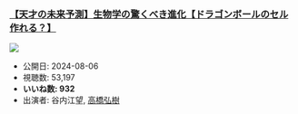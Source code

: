 ### [【天才の未来予測】生物学の驚くべき進化【ドラゴンボールのセル作れる？】](https://www.youtube.com/watch?v=ecN-e9OR3HM)
[![](https://img.youtube.com/vi/ecN-e9OR3HM/sddefault.jpg)](https://www.youtube.com/watch?v=ecN-e9OR3HM)
-   公開日: 2024-08-06
-   視聴数: 53,197
-   **いいね数: 932**
-   出演者: 谷内江望, [高橋弘樹](/rehacq_fan/people/高橋弘樹 "wikilink")
